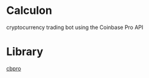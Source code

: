 # Calculon
cryptocurrency trading bot using the Coinbase Pro API

# Library

[cbpro](https://github.com/danpaquin/coinbasepro-python)
